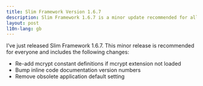 ```yaml
---
title: Slim Framework Version 1.6.7
description: Slim Framework 1.6.7 is a minor update recommended for all users
layout: post
l10n-lang: gb
---
```


I’ve just released Slim Framework 1.6.7. This minor release is recommended for everyone and includes the following changes:

* Re-add mcrypt constant definitions if mcrypt extension not loaded
* Bump inline code documentation version numbers
* Remove obsolete application default setting
